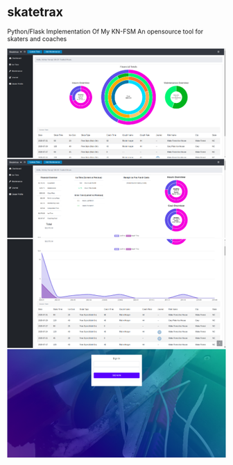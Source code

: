# skatetrax
Python/Flask Implementation Of My KN-FSM
An opensource tool for skaters and coaches

![Alt text](/assets/images/ss1_dashboard.png?raw=true "Dashboard")
![Alt text](/assets/images/ss2_icetime1.png?raw=true "IceTime Page")
![Alt text](/assets/images/ss3_icetime2.png?raw=true "IceTime Page")
![Alt text](/assets/images/ss4_login.png?raw=true "Login Page")
